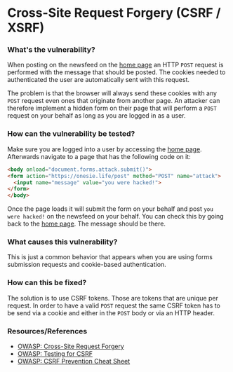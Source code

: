 # Cross-Site Request Forgery (CSRF / XSRF)

### What's the vulnerability?

When posting on the newsfeed on the [home page] an HTTP `POST` request is performed with the message that should be posted. The cookies needed to authenticated the user are automatically sent with this request. 

The problem is that the browser will always send these cookies with any `POST` request even ones that originate from another page. An attacker can therefore implement a hidden form on their page that will perform a `POST` request on your behalf as long as you are logged in as a user.

### How can the vulnerability be tested?

Make sure you are logged into a user by accessing the [home page]. Afterwards navigate to a page that has the following code on it:

```html
<body onload="document.forms.attack.submit()">
<form action="https://onesie.life/post" method="POST" name="attack">
  <input name="message" value="you were hacked!">
</form>
</body>
```

Once the page loads it will submit the form on your behalf and post `you were hacked!` on the newsfeed on your behalf. You can check this by going back to the [home page]. The message should be there.

### What causes this vulnerability?

This is just a common behavior that appears when you are using forms submission requests and cookie-based authentication.

### How can this be fixed?

The solution is to use CSRF tokens. Those are tokens that are unique per request. In order to have a valid `POST` request the same CSRF token has to be send via a cookie and either in the `POST` body or via an HTTP header. 


### Resources/References
- [OWASP: Cross-Site Request Forgery](https://www.owasp.org/index.php/Cross-Site_Request_Forgery_(CSRF))
- [OWASP: Testing for CSRF](https://www.owasp.org/index.php/Testing_for_CSRF_(OTG-SESS-005))
- [OWASP: CSRF Prevention Cheat Sheet](https://www.owasp.org/index.php/Cross-Site_Request_Forgery_(CSRF)_Prevention_Cheat_Sheet)

[home page]: https://onesie.life/home
[login page]: https://onesie.life/login